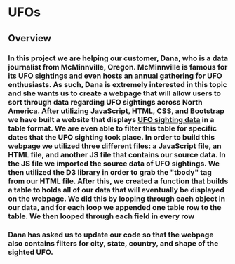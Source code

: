 # UFOs

## Overview

### In this project we are helping our customer, Dana, who is a data journalist from McMinnville, Oregon. McMinnville is famous for its UFO sightings and even hosts an annual gathering for UFO enthusiasts. As such, Dana is extremely interested in this topic and she wants us to create a webpage that will allow users to sort through data regarding UFO sightings across North America. After utilizing JavaScript, HTML, CSS, and Bootstrap we have built a website that displays [UFO sighting data](https://github.com/christianhargett/UFOs/blob/master/static/js/data.js) in a table format. We are even able to filter this table for specific dates that the UFO sighting took place. In order to build this webpage we utilized three different files: a JavaScript file, an HTML file, and another JS file that contains our source data. In the JS file we imported the source data of UFO sightings. We then utilized the D3 library in order to grab the "tbody" tag from our HTML file. After this, we created a function that builds a table to holds all of our data that will eventually be displayed on the webpage. We did this by looping through each object in our data, and for each loop we appended one table row to the table. We then looped through each field in every row 

### Dana has asked us to update our code so that the webpage also contains filters for city, state, country, and shape of the sighted UFO. 
